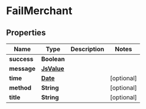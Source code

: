 
# FailMerchant

## Properties
Name | Type | Description | Notes
------------ | ------------- | ------------- | -------------
**success** | **Boolean** |  | 
**message** | [**JsValue**](JsValue.md) |  | 
**time** | [**Date**](Date.md) |  |  [optional]
**method** | **String** |  |  [optional]
**title** | **String** |  |  [optional]



